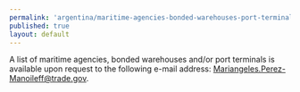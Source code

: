 ```yaml
---
permalink: 'argentina/maritime-agencies-bonded-warehouses-port-terminals.html'
published: true
layout: default
---
```

A list of maritime agencies, bonded warehouses and/or port terminals is available upon request to the following e-mail address: [Mariangeles.Perez-Manoileff@trade.gov](Mariangeles.Perez-Manoileff@trade.gov).
